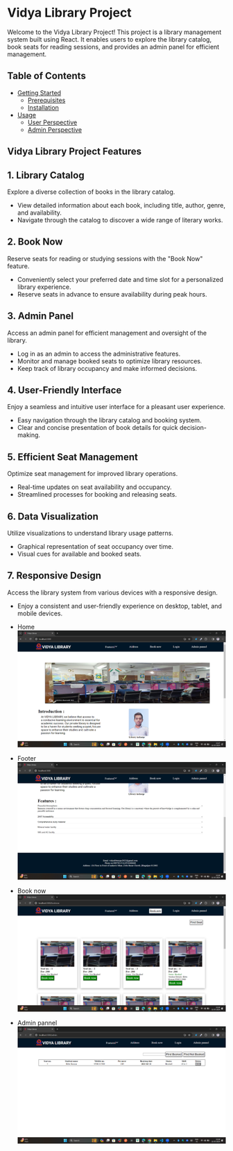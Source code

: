 # Vidya Library Project

Welcome to the Vidya Library Project! This project is a library management system built using React. It enables users to explore the library catalog, book seats for reading sessions, and provides an admin panel for efficient management.

## Table of Contents

- [Getting Started](#getting-started)
  - [Prerequisites](#prerequisites)
  - [Installation](#installation)
- [Usage](#usage)
  - [User Perspective](#user-perspective)
  - [Admin Perspective](#admin-perspective)


## Vidya Library Project Features

## 1. Library Catalog

Explore a diverse collection of books in the library catalog.

- View detailed information about each book, including title, author, genre, and availability.
- Navigate through the catalog to discover a wide range of literary works.

## 2. Book Now

Reserve seats for reading or studying sessions with the "Book Now" feature.

- Conveniently select your preferred date and time slot for a personalized library experience.
- Reserve seats in advance to ensure availability during peak hours.

## 3. Admin Panel

Access an admin panel for efficient management and oversight of the library.

- Log in as an admin to access the administrative features.
- Monitor and manage booked seats to optimize library resources.
- Keep track of library occupancy and make informed decisions.

## 4. User-Friendly Interface

Enjoy a seamless and intuitive user interface for a pleasant user experience.

- Easy navigation through the library catalog and booking system.
- Clear and concise presentation of book details for quick decision-making.

## 5. Efficient Seat Management

Optimize seat management for improved library operations.

- Real-time updates on seat availability and occupancy.
- Streamlined processes for booking and releasing seats.

## 6. Data Visualization

Utilize visualizations to understand library usage patterns.

- Graphical representation of seat occupancy over time.
- Visual cues for available and booked seats.

## 7. Responsive Design

Access the library system from various devices with a responsive design.

- Enjoy a consistent and user-friendly experience on desktop, tablet, and mobile devices.



- Home
![Library Catalog](https://github.com/B2Kumar03/project2Image/blob/main/Screenshot%202024-03-11%20232756.png?raw=true)
- Footer
![Library Catalog](https://github.com/B2Kumar03/project2Image/blob/main/Screenshot%202024-03-11%20232813.png?raw=true)
- Book now
![Library Catalog](https://github.com/B2Kumar03/project2Image/blob/main/Screenshot%202024-03-11%20232830.png?raw=true)
- Admin pannel
![Library Catalog](https://github.com/B2Kumar03/project2Image/blob/main/Screenshot%202024-03-11%20232841.png?raw=true)
